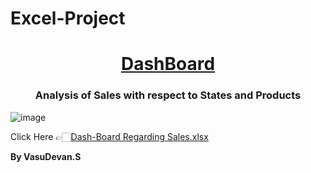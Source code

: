 # Excel-Project
<H1 align="center"><U>DashBoard</U></H1>
<H3 align="center">Analysis of Sales with respect to States and Products</H3>

![image](https://user-images.githubusercontent.com/97030219/166096828-8656e09d-6945-4655-940c-8eb6c6661f0f.png)

Click Here 👉🏻[Dash-Board Regarding Sales.xlsx](https://github.com/vdj-vasudevan/Excel-Project/files/8596404/Dash-Board.Regarding.Sales.xlsx)

<b>By VasuDevan.S</b>
